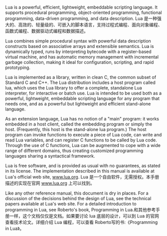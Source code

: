 Lua is a powerful, efficient, lightweight, embeddable scripting language. It supports procedural programming, object-oriented programming, functional programming, data-driven programming, and data description.
Lua 是一种强大的、高效的、轻量级的、可嵌入的脚本语言，支持过程式编程、面向对象编程、函数式编程、数据驱动式编程和数据描述。

Lua combines simple procedural syntax with powerful data description constructs based on associative arrays and extensible semantics. Lua is dynamically typed, runs by interpreting bytecode with a register-based virtual machine, and has automatic memory management with incremental garbage collection, making it ideal for configuration, scripting, and rapid prototyping.


Lua is implemented as a library, written in clean C, the common subset of Standard C and C++. The Lua distribution includes a host program called lua, which uses the Lua library to offer a complete, standalone Lua interpreter, for interactive or batch use. Lua is intended to be used both as a powerful, lightweight, embeddable scripting language for any program that needs one, and as a powerful but lightweight and efficient stand-alone language.

As an extension language, Lua has no notion of a "main" program: it works embedded in a host client, called the embedding program or simply the host. (Frequently, this host is the stand-alone lua program.) The host program can invoke functions to execute a piece of Lua code, can write and read Lua variables, and can register C functions to be called by Lua code. Through the use of C functions, Lua can be augmented to cope with a wide range of different domains, thus creating customized programming languages sharing a syntactical framework.

Lua is free software, and is provided as usual with no guarantees, as stated in its license. The implementation described in this manual is available at Lua's official web site, www.lua.org.
Lua 是一个自由软件，无需授权。本手册描述的实现在官网 www.lua.org 上可以找到。

Like any other reference manual, this document is dry in places. For a discussion of the decisions behind the design of Lua, see the technical papers available at Lua's web site. For a detailed introduction to programming in Lua, see Roberto's book, Programming in Lua.和其他参考手册一样，这个文档仅仅是文档。如果要讨论 lua 底层的设计，可以到 Lua 的官网查看技术论文。详细介绍 Lua 编程，可以查看 Roberto写的书:《Programming in Lua》。
